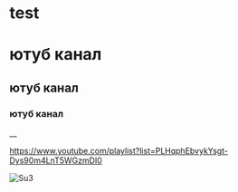 # test
# ютуб канал
## ютуб канал
### ютуб канал
__

https://www.youtube.com/playlist?list=PLHqphEbvykYsgt-Dys90m4LnT5WGzmDI0


![Su3](https://github.com/AndreyUshak/test/assets/45575851/e5813944-30a6-4439-a134-81b77809b0a1)
